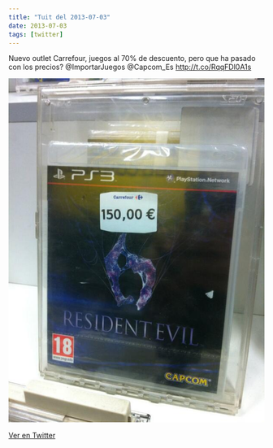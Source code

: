 ```yaml
---
title: "Tuit del 2013-07-03"
date: 2013-07-03
tags: [twitter]
---
```


Nuevo outlet Carrefour, juegos al 70% de descuento, pero que ha pasado con los precios? @ImportarJuegos @Capcom_Es http://t.co/RqqFDl0A1s

![Imagen](/assets/images/352438919951962112-BOQdVJWCUAA26nU.jpg)

[Ver en Twitter](https://twitter.com/i/web/status/352438919951962112)
